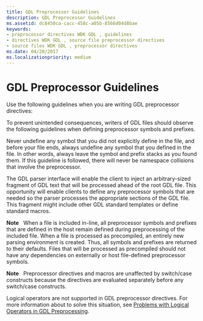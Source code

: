 ```yaml
---
title: GDL Preprocessor Guidelines
description: GDL Preprocessor Guidelines
ms.assetid: dc8450ca-cacc-458c-a05b-8566d04d8bae
keywords:
- preprocessor directives WDK GDL , guidelines
- directives WDK GDL , source file preprocessor directives
- source files WDK GDL , preprocessor directives
ms.date: 04/20/2017
ms.localizationpriority: medium
---
```


# GDL Preprocessor Guidelines


Use the following guidelines when you are writing GDL preprocessor directives:

To prevent unintended consequences, writers of GDL files should observe the following guidelines when defining preprocessor symbols and prefixes.

Never undefine any symbol that you did not explicitly define in the file, and before your file ends, always undefine any symbol that you defined in the file. In other words, always leave the symbol and prefix stacks as you found them. If this guideline is followed, there will never be namespace collisions that involve the preprocessor.

The GDL parser interface will enable the client to inject an arbitrary-sized fragment of GDL text that will be processed ahead of the root GDL file. This opportunity will enable clients to define any preprocessor symbols that are needed so the parser processes the appropriate sections of the GDL file. This fragment might include other GDL standard templates or define standard macros.

**Note**   When a file is included in-line, all preprocessor symbols and prefixes that are defined in the host remain defined during preprocessing of the included file. When a file is processed as precompiled, an entirely new parsing environment is created. Thus, all symbols and prefixes are returned to their defaults. Files that will be processed as precompiled should not have any dependencies on externally or host file-defined preprocessor symbols.

 

**Note**   Preprocessor directives and macros are unaffected by switch/case constructs because the directives are evaluated separately before any switch/case constructs.

 

Logical operators are not supported in GDL preprocessor directives. For more information about to solve this situation, see [Problems with Logical Operators in GDL Preprocessing](problems-with-logical-operators-in-gdl-preprocessing.md).

 

 




